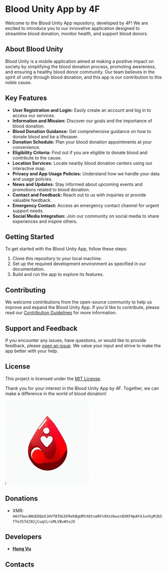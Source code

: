 # Blood Unity App by 4F

Welcome to the Blood Unity App repository, developed by 4F! We are excited to introduce you to our innovative application designed to streamline blood donation, monitor health, and support blood donors.

## About Blood Unity

Blood Unity is a mobile application aimed at making a positive impact on society by simplifying the blood donation process, promoting awareness, and ensuring a healthy blood donor community. Our team believes in the spirit of unity through blood donation, and this app is our contribution to this noble cause.

## Key Features

- **User Registration and Login:** Easily create an account and log in to access our services.
- **Information and Mission:** Discover our goals and the importance of blood donation.
- **Blood Donation Guidance:** Get comprehensive guidance on how to donate blood and be a lifesaver.
- **Donation Schedule:** Plan your blood donation appointments at your convenience.
- **Eligibility Criteria:** Find out if you are eligible to donate blood and contribute to the cause.
- **Location Services:** Locate nearby blood donation centers using our interactive map.
- **Privacy and App Usage Policies:** Understand how we handle your data and usage policies.
- **News and Updates:** Stay informed about upcoming events and promotions related to blood donation.
- **Contact and Feedback:** Reach out to us with inquiries or provide valuable feedback.
- **Emergency Contact:** Access an emergency contact channel for urgent support needs.
- **Social Media Integration:** Join our community on social media to share experiences and inspire others.

## Getting Started

To get started with the Blood Unity App, follow these steps:

1. Clone this repository to your local machine.
2. Set up the required development environment as specified in our documentation.
3. Build and run the app to explore its features.

## Contributing

We welcome contributions from the open-source community to help us improve and expand the Blood Unity App. If you'd like to contribute, please read our [Contribution Guidelines](CONTRIBUTING.md) for more information.

## Support and Feedback

If you encounter any issues, have questions, or would like to provide feedback, please [open an issue](https://github.com/Knorr2710/4F/issues). We value your input and strive to make the app better with your help.

## License

This project is licensed under the [MIT License](LICENSE.md).

Thank you for your interest in the Blood Unity App by 4F. Together, we can make a difference in the world of blood donation!

![Blood Unity Logo](/logo.png)

## Donations
* XMR: `4AtFbwcANUEDQeXJHVT8THibFRehBgUMtX6tneRFn9XsXkwsn8XKFHpAF4JunhyMJb5fTe357dJ92jCuqtLroMLVBvWtoJX`

## Developers
* **[Hung Vu](https://github.com/Knorr2710)**


## Contacts
